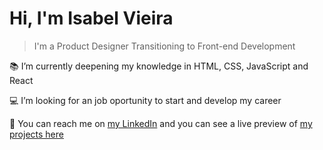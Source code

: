 # Hi, I'm Isabel Vieira

> I'm a Product Designer Transitioning to Front-end Development

:books: I’m currently deepening my knowledge in HTML, CSS, JavaScript and React

:computer: I’m looking for an job oportunity to start and develop my career

:wave: You can reach me on [my LinkedIn](https://www.linkedin.com/in/isabelcvieira/) and you can see a live preview of [my projects here](https://belvieir4.github.io/portfolio/)

<!---
belvieir4/belvieir4 is a ✨ special ✨ repository because its `README.md` (this file) appears on your GitHub profile.
You can click the Preview link to take a look at your changes.
--->
